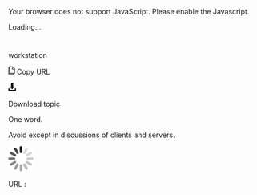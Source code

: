 Your browser does not support JavaScript. Please enable the Javascript.

Loading...

# 

workstation

![Copy URL](workstation_files/Copy.png)
Copy URL

![Download](workstation_files/Download.png)

Download topic

One word. 

Avoid except in discussions of clients and servers. 

![In progress](workstation_files/activity-large.gif)

URL :
